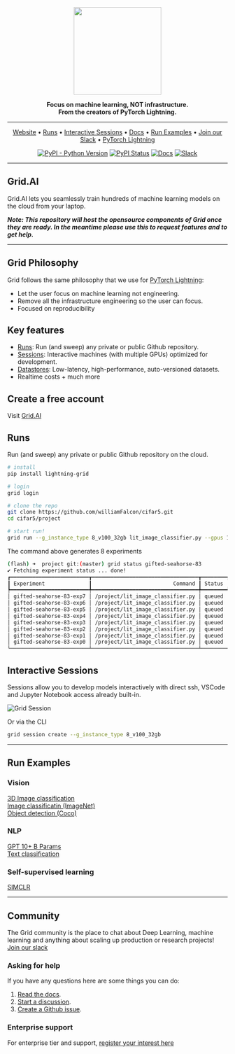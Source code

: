 <div align="center">

<img src="https://github.com/gridai/gridai/blob/main/grid_logo.png" width="200px">
<br>

**Focus on machine learning, NOT infrastructure.    
From the creators of PyTorch Lightning.**

---

<p align="center">
  <a href="https://grid.ai">Website</a> •
  <a href="#runs">Runs</a> •
  <a href="#interactive-sessions">Interactive Sessions</a> •
  <a href="https://docs.grid.ai">Docs</a> •
  <a href="#run-examples">Run Examples</a> •
  <a href="https://join.slack.com/t/gridai-community/shared_invite/zt-ozqiwuif-UYK6rZGVmTTpMfPcVSdicg">Join our Slack</a> •
  <a href="https://github.com/williamFalcon/pytorch-lightning">PyTorch Lightning</a>
</p>

[![PyPI - Python Version](https://img.shields.io/pypi/pyversions/lightning-grid)](https://pypi.org/project/lightning-grid/)
[![PyPI Status](https://badge.fury.io/py/lightning-grid.svg)](https://badge.fury.io/py/lightning-grid)
[![Docs](https://img.shields.io/badge/docs-passing-green)](https://docs.grid.ai)
[![Slack](https://img.shields.io/badge/slack-chat-green.svg?logo=slack)](https://join.slack.com/t/gridai-community/shared_invite/zt-ozqiwuif-UYK6rZGVmTTpMfPcVSdicg)
</div>

---

## Grid.AI
Grid.AI lets you seamlessly train hundreds of machine learning models on the cloud from your laptop.

***Note: This repository will host the opensource components of Grid once they are ready. In the meantime
please use this to request features and to get help.***

---

## Grid Philosophy
Grid follows the same philosophy that we use for [PyTorch Lightning](https://github.com/PyTorchLightning/pytorch-lightning):

- Let the user focus on machine learning not engineering.  
- Remove all the infrastructure engineering so the user can focus.
- Focused on reproducibility

## Key features
- [Runs](https://docs.grid.ai/products/run-run-and-sweep-github-files): Run (and sweep) any private or public Github repository.
- [Sessions](https://docs.grid.ai/products/sessions): Interactive machines (with multiple GPUs) optimized for development.
- [Datastores](https://docs.grid.ai/products/add-data-to-grid-datastores): Low-latency, high-performance, auto-versioned datasets.
- Realtime costs + much more

## Create a free account
Visit [Grid.AI](https://www.grid.ai/pricing/)

## Runs
Run (and sweep) any private or public Github repository on the cloud.  

```bash
# install
pip install lightning-grid

# login
grid login

# clone the repo
git clone https://github.com/williamFalcon/cifar5.git
cd cifar5/project

# start run!
grid run --g_instance_type 8_v100_32gb lit_image_classifier.py --gpus 1 --learning_rate "uniform(1e-5, 1e-1, 8)"
```

The command above generates 8 experiments
```bash
(flash) ➜  project git:(master) grid status gifted-seahorse-83
✔ Fetching experiment status ... done!
┏━━━━━━━━━━━━━━━━━━━━━━━━━┳━━━━━━━━━━━━━━━━━━━━━━━━━━━━━━━━━━┳━━━━━━━━┳━━━━━━━━━━━━━┳━━━━━━┳━━━━━━━━━━━━━━━━━━━━━━┓
┃ Experiment              ┃                          Command ┃ Status ┃    Duration ┃ gpus ┃        learning_rate ┃
┡━━━━━━━━━━━━━━━━━━━━━━━━━╇━━━━━━━━━━━━━━━━━━━━━━━━━━━━━━━━━━╇━━━━━━━━╇━━━━━━━━━━━━━╇━━━━━━╇━━━━━━━━━━━━━━━━━━━━━━┩
│ gifted-seahorse-83-exp7 │ /project/lit_image_classifier.py │ queued │ 0d-00:00:21 │    1 │  0.07858944673974376 │
│ gifted-seahorse-83-exp6 │ /project/lit_image_classifier.py │ queued │ 0d-00:00:21 │    1 │   0.0492955135740864 │
│ gifted-seahorse-83-exp5 │ /project/lit_image_classifier.py │ queued │ 0d-00:00:21 │    1 │ 0.005299488022082154 │
│ gifted-seahorse-83-exp4 │ /project/lit_image_classifier.py │ queued │ 0d-00:00:21 │    1 │  0.09214628765569398 │
│ gifted-seahorse-83-exp3 │ /project/lit_image_classifier.py │ queued │ 0d-00:00:21 │    1 │  0.04288827588691595 │
│ gifted-seahorse-83-exp2 │ /project/lit_image_classifier.py │ queued │ 0d-00:00:21 │    1 │  0.02618640734272168 │
│ gifted-seahorse-83-exp1 │ /project/lit_image_classifier.py │ queued │ 0d-00:00:21 │    1 │  0.03269913908273296 │
│ gifted-seahorse-83-exp0 │ /project/lit_image_classifier.py │ queued │ 0d-00:00:21 │    1 │  0.06192848686653007 │
└─────────────────────────┴──────────────────────────────────┴────────┴─────────────┴──────┴──────────────────────┘
```

## Interactive Sessions
Sessions allow you to develop models interactively with direct ssh, VSCode and Jupyter Notebook access already built-in.

![Grid Session](https://grid-docs.s3.us-east-2.amazonaws.com/sess_abc_compressed.gif)

Or via the CLI
```bash
grid session create --g_instance_type 8_v100_32gb
```
---

## Run Examples

### Vision
[3D Image classification](https://docs.grid.ai/examples/vision/mosmeddata-3d-image-classification)     
[Image classificatin (ImageNet)](https://docs.grid.ai/examples/vision/image-classification-with-imagenet)    
[Object detection (Coco)](https://docs.grid.ai/examples/vision/coco)

### NLP
[GPT 10+ B Params](https://docs.grid.ai/examples/nlp/gpt-10b+-params-8-gpus)    
[Text classification](https://docs.grid.ai/examples/nlp/text-classification)

### Self-supervised learning
[SIMCLR](https://docs.grid.ai/examples/self-supervised-learning-1)

---

## Community

The Grid community is the place to chat about Deep Learning, machine learning and anything about scaling up production or research projects!
[Join our slack](https://join.slack.com/t/gridai-community/shared_invite/zt-ozqiwuif-UYK6rZGVmTTpMfPcVSdicg)

### Asking for help
If you have any questions here are some things you can do:

1. [Read the docs](https://docs.grid.ai).
2. [Start a discussion](https://github.com/gridai/gridai/discussions).
3. [Create a Github issue](https://github.com/gridai/gridai/issues/new).

### Enterprise support
For enterprise tier and support, [register your interest here](https://gridai.wpengine.com/upgrade/)
